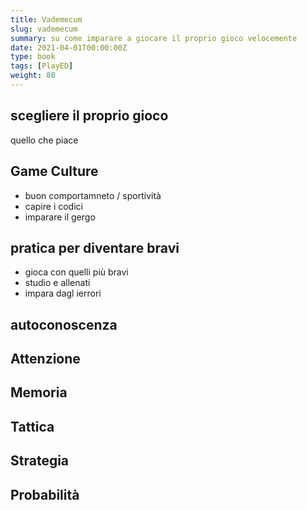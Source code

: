 ```yaml
---
title: Vademecum
slug: vademecum
summary: su come imparare a giocare il proprio gioco velocemente
date: 2021-04-01T00:00:00Z
type: book
tags: [PlayED]
weight: 80
---
```

## scegliere il proprio gioco

quello che piace

## Game Culture
- buon comportamneto / sportività
- capire i codici
- imparare il gergo

## pratica per diventare bravi
- gioca con quelli più bravi 
- studio e allenati
- impara dagl ierrori


## autoconoscenza

## Attenzione

## Memoria


## Tattica


## Strategia


## Probabilità


